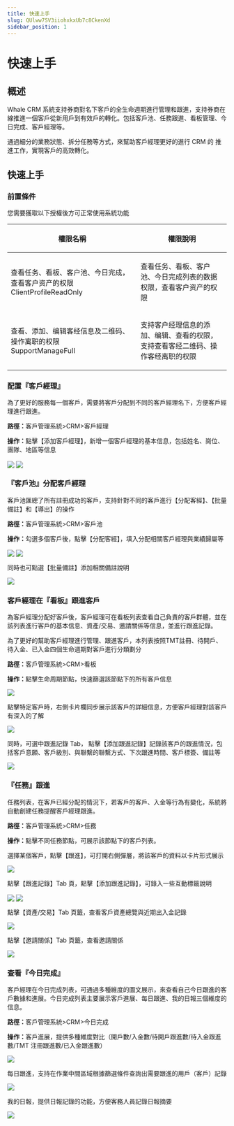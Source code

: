 ```yaml
---
title: 快速上手
slug: QUlww7SV3iiohxkxUb7c8CkenXd
sidebar_position: 1
---
```



# 快速上手

## 概述

Whale CRM 系統支持券商對名下客戶的全生命週期進行管理和跟進，支持券商在線推進一個客戶從新用戶到有效戶的轉化。包括客戶池、任務跟進、看板管理、今日完成、客戶經理等。

通過細分的業務狀態、拆分任務等方式，來幫助客戶經理更好的進行 CRM 的 推進工作，實現客戶的高效轉化。

## 快速上手

### 前置條件

您需要獲取以下授權後方可正常使用系統功能

<table header_row="1">
<colgroup>
<col width="437"/>
<col width="393"/>
</colgroup>
<thead>
<tr><th><p>權限名稱</p></th><th><p>權限說明</p></th></tr>
</thead>
<tbody>
<tr><td><p>查看任务、看板、客户池、今日完成，查看客户资产的权限<br/>ClientProfileReadOnly</p></td><td><p>查看任务、看板、客户池、今日完成列表的数据权限，查看客户资产的权限</p></td></tr>
<tr><td><p>查看、添加、编辑客经信息及二维码、操作离职的权限<br/>SupportManageFull</p></td><td><p>支持客户经理信息的添加、编辑、查看的权限，支持查看客经二维码、操作客经离职的权限</p></td></tr>
</tbody>
</table>

### 配置『客戶經理』

為了更好的服務每一個客戶，需要將客戶分配到不同的客戶經理名下，方便客戶經理進行跟進。

<b>路徑：</b>客戶管理系統&gt;CRM&gt;客戶經理

<b>操作：</b>點擊【添加客戶經理】，新增一個客戶經理的基本信息，包括姓名、崗位、團隊、地區等信息

<img src="/assets/Rotvb1CykoyT2JxRZFIcDQLRn0e.png" src-width="3232" src-height="1526" align="center"/>

<img src="/assets/HzbIbFER8oXYfixKYfjclMXVnNd.png" src-width="1280" src-height="669" align="center"/>

### 『客戶池』分配客戶經理

客戶池匯總了所有註冊成功的客戶，支持針對不同的客戶進行【分配客經】、【批量備註】和【導出】的操作

<b>路徑：</b>客戶管理系統&gt;CRM&gt;客戶池

<b>操作：</b>勾選多個客戶後，點擊【分配客經】，填入分配相關客戶經理與業績歸屬等

<img src="/assets/FUv1bF9LyoxoGcx5DB2cOywtnAc.png" src-width="3198" src-height="1606" align="center"/>

<img src="/assets/BDYNbiV2doIWWqx6WF6cWuhXnRd.png" src-width="3230" src-height="1624" align="center"/>

同時也可點選【批量備註】添加相關備註說明

<img src="/assets/M6znbtpPGoRvIsxVQs0c5eCinLe.png" src-width="2266" src-height="1066" align="center"/>

### 客戶經理在『看板』跟進客戶

為客戶經理分配好客戶後，客戶經理可在看板列表查看自己負責的客戶群體，並在該列表進行客戶的基本信息、資產/交易、邀請關係等信息，並進行跟進記錄。

為了更好的幫助客戶經理進行管理、跟進客戶，本列表按照TMT註冊、待開戶、待入金、已入金四個生命週期對客戶進行分類劃分

<b>路徑：</b>客戶管理系統&gt;CRM&gt;看板

<b>操作：</b>點擊生命周期節點，快速篩選該節點下的所有客戶信息

<img src="/assets/GrbLbL5ANogpX2xMMpecH30lnOh.png" src-width="1280" src-height="610" align="center"/>

點擊特定客戶時，右側卡片欄同步展示該客戶的詳細信息，方便客戶經理對該客戶有深入的了解

<img src="/assets/FXuHbTETGozUeLxhalLcCkLHnfe.png" src-width="3222" src-height="1438" align="center"/>

同時，可選中跟進記錄 Tab， 點擊【添加跟進記錄】記錄該客戶的跟進情況，包括客戶意願、客戶級別、與聯繫的聯繫方式、下次跟進時間、客戶標簽、備註等

<img src="/assets/S2FbbmsYvoIuHLx0XI4cRbcpnTe.png" src-width="2404" src-height="1498" align="center"/>

### 『任務』跟進

任務列表，在客戶已經分配的情況下，若客戶的客戶、入金等行為有變化，系統將自動創建任務提醒客戶經理跟進。

<b>路徑：</b>客戶管理系統&gt;CRM&gt;任務

<b>操作：</b>點擊不同任務節點，可展示該節點下的客戶列表。

選擇某個客戶，點擊【跟進】，可打開右側彈層，將該客戶的資料以卡片形式展示

<img src="/assets/ZvQ2bdi6zo4jk6xrIFRc4N1rn9g.png" src-width="3256" src-height="1482" align="center"/>

點擊【跟進記錄】Tab 頁，點擊【添加跟進記錄】，可錄入一些互動標籤說明

<img src="/assets/KmkObos5dogxQbxe8bKcD6kbn2g.png" src-width="2242" src-height="1252" align="center"/>

<img src="/assets/WeEZb5I01oKdptxnwZvcavkaneg.png" src-width="2228" src-height="1612" align="center"/>

點擊【資產/交易】Tab 頁籤，查看客戶資產總覽與近期出入金記錄

<img src="/assets/Xne7bqA3hoxMBpx5PyocmxhlnRg.png" src-width="2216" src-height="1624" align="center"/>

點擊【邀請關係】Tab 頁籤，查看邀請關係

<img src="/assets/UOBvbCVnro3DhUxoE3pckRHAnid.png" src-width="2230" src-height="1608" align="center"/>

### 查看『今日完成』

客戶經理在今日完成列表，可通過多種維度的圖文展示，來查看自己今日跟進的客戶數據和進展。今日完成列表主要展示客戶進展、每日跟進、我的日報三個維度的信息。

<b>路徑：</b>客戶管理系統&gt;CRM&gt;今日完成

<b>操作：</b>客戶進展，提供多種維度對比（開戶數/入金數/待開戶跟進數/待入金跟進數/TMT 注冊跟進數/已入金跟進數）

<img src="/assets/J1O1bIrYTolxhaxUVaecNjqvnir.png" src-width="2322" src-height="1438" align="center"/>

每日跟進，支持在作業中間區域根據篩選條件查詢出需要跟進的用戶（客戶）記錄

<img src="/assets/OFHab5gKEortWYxM0fIcyYkXnOe.png" src-width="2322" src-height="1442" align="center"/>

我的日報，提供日報記錄的功能，方便客務人員記錄日報摘要

<img src="/assets/GtccbelxzojjCax0KMRcJm0fnBR.png" src-width="2322" src-height="1412" align="center"/>

